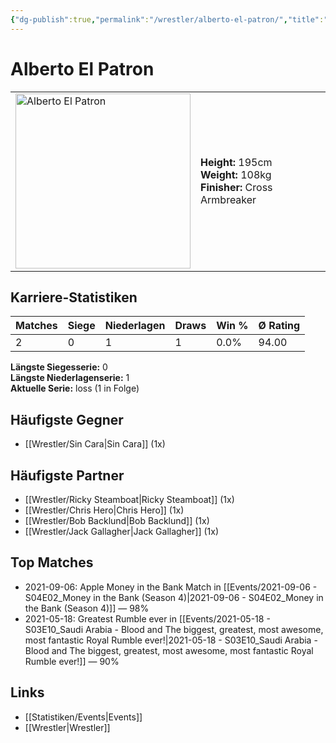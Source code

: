 ```yaml
---
{"dg-publish":true,"permalink":"/wrestler/alberto-el-patron/","title":"Alberto El Patron","tags":["wrestler"],"noteIcon":""}
---
```



# Alberto El Patron

<table>
        <tr>
        <td><img src="https://github.com/CptSpaulding1980/choke-slam-wrestling/releases/download/images/Alberto_El_Patron.png" width="280" alt="Alberto El Patron"></td>
        <td>
        <b>Height:</b> 195cm<br>
        <b>Weight:</b> 108kg<br>
        <b>Finisher:</b> Cross Armbreaker<br>
        </td>
        </tr>
        </table>
        
## Karriere-Statistiken

| Matches | Siege | Niederlagen | Draws | Win % | Ø Rating |
|---------|-------|-------------|-------|-------|-----------|
| 2 | 0 | 1 | 1 | 0.0% | 94.00 |

**Längste Siegesserie:** 0<br>**Längste Niederlagenserie:** 1<br>**Aktuelle Serie:** loss (1 in Folge)


## Häufigste Gegner
- [[Wrestler/Sin Cara\|Sin Cara]] (1x)

## Häufigste Partner
- [[Wrestler/Ricky Steamboat\|Ricky Steamboat]] (1x)
- [[Wrestler/Chris Hero\|Chris Hero]] (1x)
- [[Wrestler/Bob Backlund\|Bob Backlund]] (1x)
- [[Wrestler/Jack Gallagher\|Jack Gallagher]] (1x)

## Top Matches
- 2021-09-06: Apple Money in the Bank Match in [[Events/2021-09-06 - S04E02_Money in the Bank (Season 4)\|2021-09-06 - S04E02_Money in the Bank (Season 4)]] — 98%
- 2021-05-18: Greatest Rumble ever in [[Events/2021-05-18 - S03E10_Saudi Arabia - Blood and The biggest, greatest, most awesome, most fantastic Royal Rumble ever!\|2021-05-18 - S03E10_Saudi Arabia - Blood and The biggest, greatest, most awesome, most fantastic Royal Rumble ever!]] — 90%

## Links
- [[Statistiken/Events\|Events]]
- [[Wrestler\|Wrestler]]
